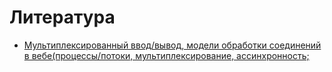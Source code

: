 # Литература
- [Мультиплексированный ввод/вывод, модели обработки соединений в вебе(процессы/потоки, мультиплексирование, ассинхронность;](https://habr.com/ru/post/111357/)
